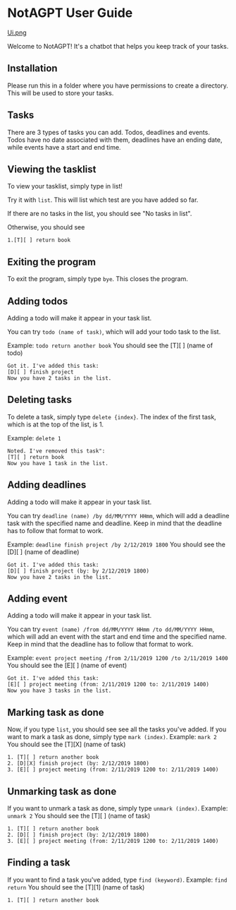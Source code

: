 # NotAGPT User Guide

[Ui.png](Ui.png)

Welcome to NotAGPT! It's a chatbot that helps you keep track of your tasks.

## Installation
Please run this in a folder where you have permissions to create a directory.
This will be used to store your tasks.

## Tasks

There are 3 types of tasks you can add. Todos, deadlines and events.
Todos have no date associated with them, deadlines have an ending date, while events have a start and end time.

## Viewing the tasklist

To view your tasklist, simply type in list!

Try it with `list`. This will list which test are you have added so far.

If there are no tasks in the list, you should see "No tasks in list".

Otherwise, you should see 
```
1.[T][ ] return book
```

## Exiting the program

To exit the program, simply type `bye`. This closes the program.

## Adding todos

Adding a todo will make it appear in your task list.

You can try `todo (name of task)`, which will add your todo task to the list.

Example: `todo return another book`
You should see the [T][ ] (name of todo)
```
Got it. I've added this task:
[D][ ] finish project
Now you have 2 tasks in the list.
```

## Deleting tasks

To delete a task, simply type `delete {index}`. The index of the first task, which is at the top of the list, is 1.

Example: `delete 1`
```
Noted. I've removed this task":
[T][ ] return book
Now you have 1 task in the list.
```

## Adding deadlines

Adding a todo will make it appear in your task list.

You can try `deadline (name) /by dd/MM/YYYY HHmm`, which will add a deadline task with the specified name and deadline.
Keep in mind that the deadline has to follow that format to work.

Example: `deadline finish project /by 2/12/2019 1800`
You should see the [D][ ] (name of deadline)
```
Got it. I've added this task:
[D][ ] finish project (by: by 2/12/2019 1800)
Now you have 2 tasks in the list.
```

## Adding event

Adding a todo will make it appear in your task list.

You can try `event (name) /from dd/MM/YYYY HHmm /to dd/MM/YYYY HHmm`, which will add an event with the start and end time and the specified name.
Keep in mind that the deadline has to follow that format to work.

Example: `event project meeting /from 2/11/2019 1200 /to 2/11/2019 1400`
You should see the [E][ ] (name of event)
```
Got it. I've added this task:
[E][ ] project meeting (from: 2/11/2019 1200 to: 2/11/2019 1400)
Now you have 3 tasks in the list.
```

## Marking task as done
Now, if you type `list`, you should see see all the tasks you've added.
If you want to mark a task as done, simply type `mark (index)`. 
Example: `mark 2`
You should see the [T][X] (name of task)
```
1. [T][ ] return another book
2. [D][X] finish project (by: 2/12/2019 1800)
3. [E][ ] project meeting (from: 2/11/2019 1200 to: 2/11/2019 1400)
```

## Unmarking task as done
If you want to unmark a task as done, simply type `unmark (index)`. 
Example: `unmark 2`
You should see the [T][ ] (name of task)
```
1. [T][ ] return another book
2. [D][ ] finish project (by: 2/12/2019 1800)
3. [E][ ] project meeting (from: 2/11/2019 1200 to: 2/11/2019 1400)
```

## Finding a task
If you want to find a task you've added, type `find (keyword)`. 
Example: `find return`
You should see the [T][1] (name of task)
```
1. [T][ ] return another book
```
